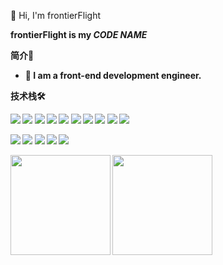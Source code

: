 <p>
    👋 Hi, I'm <a>frontierFlight</a>
</p>

<p><b> frontierFlight is my <em>CODE NAME</em></p>

<!-- <em>Long time no see. <b>How are you?</b> Oh, you are a new friend. <b>Hi, Nice to meet you!</b></em> -->


**简介👤**

- 🎈 I am a front-end development engineer.


**技术栈🛠️**

[![](https://img.shields.io/badge/-Vue.js-4fc08d?style=flat-square&logo=vue.js&logoColor=ffffff)](https://vuejs.org/)
[![](https://img.shields.io/badge/-React-1d365d?style=flat-square&logo=react&logoColor=ffffff)](https://reactjs.org/)
[![](https://img.shields.io/badge/-Angular-dd0031?style=flat-square&logo=angular&logoColor=ffffff)](https://angular.cn/)
[![](https://img.shields.io/badge/-Electron-1b1c26?style=flat-square&logo=electron&logoColor=9feaf9)](https://www.electronjs.org/)
[![](https://img.shields.io/badge/-Tauri-ffba00?style=flat-square&logo=tauri&logoColor=9feaf9)](https://tauri.app/)
[![](https://img.shields.io/badge/-JavaScript-F7DF1E?style=flat-square&logo=JavaScript&logoColor=white)](https://www.javascript.com/)
[![](https://img.shields.io/badge/-TypeScript-007acc?style=flat-square&logo=typescript&logoColor=white)](https://www.typescriptlang.org/)
[![](https://img.shields.io/badge/-Sass-cc6699?style=flat-square&logo=sass&logoColor=white)](https://www.sass.hk/)
[![](https://img.shields.io/badge/-Node.js-339933?style=flat-square&logo=Node.js&logoColor=ffffff)](https://nodejs.org/zh-cn/)
[![](https://img.shields.io/badge/-Webpack-8dd6f9?style=flat-square&logo=webpack&logoColor=white)](https://webpack.js.org/)


[![](https://img.shields.io/badge/-MySQL-4479A1?style=flat-square&logo=MySQL&logoColor=ffffff)](https://www.mysql.com/cn/)
[![](https://img.shields.io/badge/-MongoDB-47a248?style=flat-square&logo=mongodb&logoColor=ffffff)](https://www.mongodb.com/)
[![](https://img.shields.io/badge/-Linux-fcc624?style=flat-square&logo=linux&logoColor=white)](https://www.linuxfoundation.org/)
[![](https://img.shields.io/badge/-Nginx-269539?style=flat-square&logo=nginx&logoColor=ffffff)](https://nginx.org/)
[![](https://img.shields.io/badge/-Docker-2496ED?style=flat-square&logo=docker&logoColor=ffffff)](https://www.docker.com/)


<img height="160px" align="left" src="https://github-readme-stats.vercel.app/api?username=frontierFlight&locale=cn&line_height=21&show_icons=true&theme=&rank_icon=default&include_all_commits=true&custom_title=我的统计数据"/>
<img height="160px" align="left" src="https://github-readme-stats.vercel.app/api/top-langs/?username=frontierFlight&include_all_commits=true&locale=cn&line_height=33&theme=&langs_count=6&layout=compact&custom_title=我的常用语言"/>